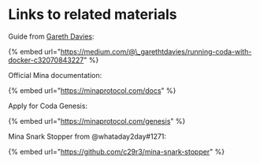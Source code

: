 # Links to related materials

Guide from [Gareth Davies](https://medium.com/@_garethtdavies?source=post_page-----c32070843227----------------------):

{% embed url="https://medium.com/@\_garethtdavies/running-coda-with-docker-c32070843227" %}

Official Mina documentation:

{% embed url="https://minaprotocol.com/docs" %}

Apply for Coda Genesis:

{% embed url="https://minaprotocol.com/genesis" %}

Mina Snark Stopper from @whataday2day\#1271:

{% embed url="https://github.com/c29r3/mina-snark-stopper" %}



